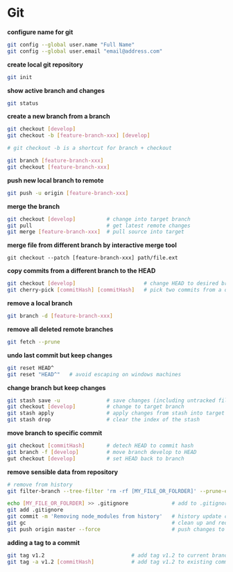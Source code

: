 # Git

**configure name for git**
```bash
git config --global user.name "Full Name"
git config --global user.email "email@address.com"
```

**create local git repository**

```bash
git init
```

**show active branch and changes**

```bash
git status
```

**create a new branch from a branch**

```bash
git checkout [develop]
git checkout -b [feature-branch-xxx] [develop]

# git checkout -b is a shortcut for branch + checkout

git branch [feature-branch-xxx]
git checkout [feature-branch-xxx]
```

**push new local branch to remote**

```bash
git push -u origin [feature-branch-xxx]
```

**merge the branch**

```bash
git checkout [develop]          # change into target branch
git pull                        # get latest remote changes
git merge [feature-branch-xxx]  # pull source into target
```

**merge file from different branch by interactive merge tool**

    git checkout --patch [feature-branch-xxx] path/file.ext

**copy commits from a different branch to the HEAD**

```bash
git checkout [develop]                      # change HEAD to desired branch or commit    
git cherry-pick [commitHash] [commitHash]   # pick two commits from a different branch to the HEAD
```

**remove a local branch**

```bash
git branch -d [feature-branch-xxx]
```

**remove all deleted remote branches**

```bash
git fetch --prune
```

**undo last commit but keep changes**


```bash
git reset HEAD^
git reset "HEAD^"   # avoid escaping on windows machines
```

**change branch but keep changes**

```bash
git stash save -u               # save changes (including untracked files) into stash
git checkout [develop]          # change to target branch
git stash apply                 # apply changes from stash into target branch
git stash drop                  # clear the index of the stash
```

**move branch to specific commit**

```bash
git checkout [commitHash]       # detech HEAD to commit hash
git branch -f [develop]         # move branch develop to HEAD
gut checkout [develop]          # set HEAD back to branch
```

**remove sensible data from repository**

```bash
# remove from history
git filter-branch --tree-filter 'rm -rf [MY_FILE_OR_FOLRDER]' --prune-empty HEAD        

echo [MY_FILE_OR_FOLRDER] >> .gitignore              # add to .gitignore
git add .gitignore
git commit -m 'Removing node_modules from history'   # history update commit
git gc                                               # clean up and reduce repository size
git push origin master --force                       # push changes to master branch
```

**adding a tag to a commit**

```bash
git tag v1.2                            # add tag v1.2 to current branch and commit
git tag -a v1.2 [commitHash]            # add tag v1.2 to existing commit
```

